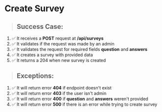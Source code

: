 # Create Survey

> ## Success Case:

1. ✅ It receives a **POST** request at **/api/surveys**
2. ✅ It validates if the request was made by an admin
3. ✅ It validates the request for required fields **question** and **answers**
4. ✅ It creates a survey with provided data
5. ✅ It returns a 204 when new survey is created

> ## Exceptions:

1. ✅ It will return error **404** if endpoint doesn't exist
2. ✅ It will return error **403** if the user isn't admin
3. ✅ It will return error **400** if **question** and **answers** weren't provided
4. ✅ It will return error **500** if there is an error while trying to create survey
